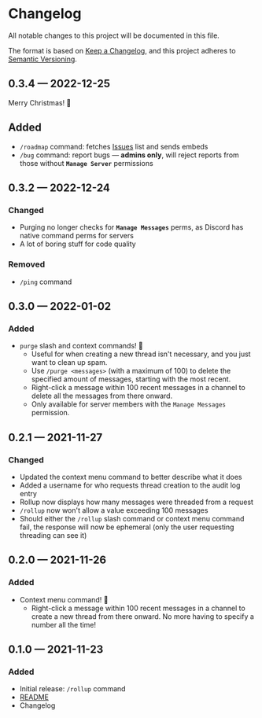 # Changelog

All notable changes to this project will be documented in this file.

The format is based on [Keep a Changelog](https://keepachangelog.com/en/1.1.0/),
and this project adheres to [Semantic Versioning](https://semver.org/spec/v2.0.0.html).

## 0.3.4 — 2022-12-25

Merry Christmas! 🎄

## Added

- `/roadmap` command: fetches [Issues](https://github.com/edwardshturman/rollup-bot/issues) list and sends embeds
- `/bug` command: report bugs — **admins only**, will reject reports from those without **`Manage Server`** permissions

## 0.3.2 — 2022-12-24

### Changed

- Purging no longer checks for **`Manage Messages`** perms, as Discord has native command perms for servers
- A lot of boring stuff for code quality

### Removed

- `/ping` command

## 0.3.0 — 2022-01-02

### Added

- `purge` slash and context commands! 🌟
  - Useful for when creating a new thread isn't necessary, and you just want to clean up spam.
  - Use `/purge <messages>` (with a maximum of 100) to delete the specified amount of messages, starting with the most recent.
  - Right-click a message within 100 recent messages in a channel to delete all the messages from there onward.
  - Only available for server members with the `Manage Messages` permission.

## 0.2.1 — 2021-11-27

### Changed

- Updated the context menu command to better describe what it does
- Added a username for who requests thread creation to the audit log entry
- Rollup now displays how many messages were threaded from a request
- `/rollup` now won't allow a value exceeding 100 messages
- Should either the `/rollup` slash command or context menu command fail, the response will now be ephemeral (only the user requesting threading can see it)

## 0.2.0 — 2021-11-26

### Added

- Context menu command! 🌟
  - Right-click a message within 100 recent messages in a channel to create a new thread from there onward. No more having to specify a number all the time!

## 0.1.0 — 2021-11-23

### Added

- Initial release: `/rollup` command
- [README](https://github.com/edwardshturman/rollup-bot/#readme)
- Changelog
